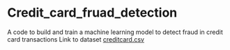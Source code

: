 # Credit_card_fruad_detection
A code to build and train a machine learning model to detect fraud in credit card transactions
Link to dataset [creditcard.csv](https://www.kaggle.com/datasets/mlg-ulb/creditcardfraud)
